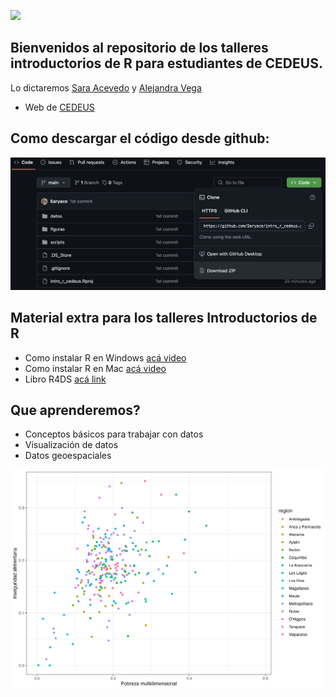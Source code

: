 ![](https://www.cedeus.cl/wp-content/uploads/2018/10/logo-cedeus5-90-768x768.png)
## Bienvenidos al repositorio de los talleres introductorios de R para estudiantes de CEDEUS.

Lo dictaremos [Sara Acevedo](https://saryace.github.io) y [Alejandra Vega](https://alevega2702.github.io/qr_research-main/)
- Web de [CEDEUS](https://www.cedeus.cl/)

## Como descargar el código desde github:
![](https://github.com/Saryace/intro_r_cedeus/blob/main/descarga.png?raw=true)
## Material extra para los talleres Introductorios de R
- Como instalar R en Windows [acá video](https://www.youtube.com/watch?v=-ggIi6-asCo)
- Como instalar R en Mac [acá video](https://www.youtube.com/watch?v=OW66f1sBQOc)
- Libro R4DS [acá link](https://es.r4ds.hadley.nz/)

## Que aprenderemos?
- Conceptos básicos para trabajar con datos
- Visualización de datos
- Datos geoespaciales

![](https://github.com/Saryace/intro_r_cedeus/blob/main/figuras/plot_pobreza_vs_inseg.png?raw=true)
